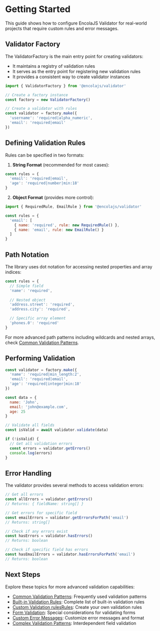 # Getting Started

This guide shows how to configure EncolaJS Validator for real-world projects that require custom rules and error messages.

## Validator Factory

The ValidatorFactory is the main entry point for creating validators:

- It maintains a registry of validation rules 
- It serves as the entry point for registering new validation rules
- It provides a consistent way to create validator instances

```javascript
import { ValidatorFactory } from '@encolajs/validator'

// Create a factory instance
const factory = new ValidatorFactory()

// Create a validator with rules
const validator = factory.make({
  'username': 'required|alpha_numeric',
  'email': 'required|email'
})
```

## Defining Validation Rules

Rules can be specified in two formats:

1. **String Format** (recommended for most cases):
```javascript
const rules = {
  'email': 'required|email',
  'age': 'required|number|min:18'
}
```

2. **Object Format** (provides more control):
```javascript
import { RequiredRule, EmailRule } from '@encolajs/validator'

const rules = {
  'email': [
    { name: 'required', rule: new RequiredRule() },
    { name: 'email', rule: new EmailRule() }
  ]
}
```

## Path Notation

The library uses dot notation for accessing nested properties and array indices:

```javascript
const rules = {
  // Simple field
  'name': 'required',
  
  // Nested object
  'address.street': 'required',
  'address.city': 'required',

  // Specific array element
  'phones.0': 'required'
}
```

For more advanced path patterns including wildcards and nested arrays, check [Common Validation Patterns](./common-patterns.md).

## Performing Validation

```javascript
const validator = factory.make({
  'name': 'required|min_length:2',
  'email': 'required|email',
  'age': 'required|integer|min:18'
})

const data = {
  name: 'John',
  email: 'john@example.com',
  age: 25
}

// Validate all fields
const isValid = await validator.validate(data)

if (!isValid) {
  // Get all validation errors
  const errors = validator.getErrors()
  console.log(errors)
}
```

## Error Handling

The validator provides several methods to access validation errors:

```javascript
// Get all errors
const allErrors = validator.getErrors()
// Returns: { fieldName: string[] }

// Get errors for specific field
const emailErrors = validator.getErrorsForPath('email')
// Returns: string[]

// Check if any errors exist
const hasErrors = validator.hasErrors()
// Returns: boolean

// Check if specific field has errors
const hasEmailErrors = validator.hasErrorsForPath('email')
// Returns: boolean
```

## Next Steps

Explore these topics for more advanced validation capabilities:

- [Common Validation Patterns](./common-patterns.md): Frequently used validation patterns
- [Built-in Validation Rules](./validation-rules.md): Complete list of built-in validation rules
- [Custom Validation rulesRules](./custom-rules.md): Create your own validation rules
- [Form Validation](./form-validation.md): Special considerations for validating forms
- [Custom Error Messages](./custom-errors.md): Customize error messages and format
- [Complex Validation Patterns](./complex-validation-patterns.md): Interdependent field validation
